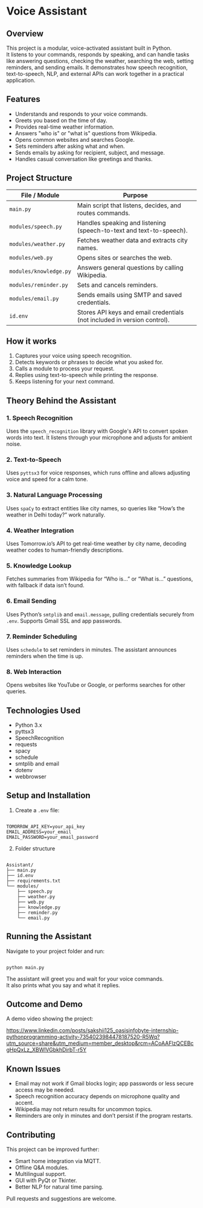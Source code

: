 # Voice Assistant

## Overview
This project is a modular, voice-activated assistant built in Python.  
It listens to your commands, responds by speaking, and can handle tasks like answering questions, checking the weather, searching the web, setting reminders, and sending emails. It demonstrates how speech recognition, text-to-speech, NLP, and external APIs can work together in a practical application.


## Features
- Understands and responds to your voice commands.
- Greets you based on the time of day.
- Provides real-time weather information.
- Answers "who is" or "what is" questions from Wikipedia.
- Opens common websites and searches Google.
- Sets reminders after asking what and when.
- Sends emails by asking for recipient, subject, and message.
- Handles casual conversation like greetings and thanks.


## Project Structure
| File / Module          | Purpose                                                                          |
|------------------------|----------------------------------------------------------------------------------|
| `main.py`              | Main script that listens, decides, and routes commands.                          |
| `modules/speech.py`    | Handles speaking and listening (speech-to-text and text-to-speech).              |
| `modules/weather.py`   | Fetches weather data and extracts city names.                                    |
| `modules/web.py`       | Opens sites or searches the web.                                                 |
| `modules/knowledge.py` | Answers general questions by calling Wikipedia.                                  |
| `modules/reminder.py`  | Sets and cancels reminders.                                                      |
| `modules/email.py`     | Sends emails using SMTP and saved credentials.                                   |
| `id.env`               | Stores API keys and email credentials (not included in version control).         |


## How it works
1. Captures your voice using speech recognition.
2. Detects keywords or phrases to decide what you asked for.
3. Calls a module to process your request.
4. Replies using text-to-speech while printing the response.
5. Keeps listening for your next command.


## Theory Behind the Assistant

### 1. Speech Recognition
Uses the `speech_recognition` library with Google's API to convert spoken words into text. It listens through your microphone and adjusts for ambient noise.

### 2. Text-to-Speech
Uses `pyttsx3` for voice responses, which runs offline and allows adjusting voice and speed for a calm tone.

### 3. Natural Language Processing
Uses `spaCy` to extract entities like city names, so queries like “How’s the weather in Delhi today?” work naturally.

### 4. Weather Integration
Uses Tomorrow.io’s API to get real-time weather by city name, decoding weather codes to human-friendly descriptions.

### 5. Knowledge Lookup
Fetches summaries from Wikipedia for “Who is…” or “What is…” questions, with fallback if data isn’t found.

### 6. Email Sending
Uses Python’s `smtplib` and `email.message`, pulling credentials securely from `.env`. Supports Gmail SSL and app passwords.

### 7. Reminder Scheduling
Uses `schedule` to set reminders in minutes. The assistant announces reminders when the time is up.

### 8. Web Interaction
Opens websites like YouTube or Google, or performs searches for other queries.


## Technologies Used
- Python 3.x
- pyttsx3
- SpeechRecognition
- requests
- spacy
- schedule
- smtplib and email
- dotenv
- webbrowser


## Setup and Installation
1. Create a `.env` file:
```

TOMORROW_API_KEY=your_api_key
EMAIL_ADDRESS=your_email
EMAIL_PASSWORD=your_email_password

```
2. Folder structure
```

Assistant/
├── main.py
├── id.env
├── requirements.txt
└── modules/
    ├── speech.py
    ├── weather.py
    ├── web.py
    ├── knowledge.py
    ├── reminder.py
    └── email.py

```


## Running the Assistant
Navigate to your project folder and run:
```

python main.py

```

The assistant will greet you and wait for your voice commands.  
It also prints what you say and what it replies.


## Outcome and Demo
A demo video showing the project:

https://www.linkedin.com/posts/sakshii125_oasisinfobyte-internship-pythonprogramming-activity-7354023984478187520-R5Wq?utm_source=share&utm_medium=member_desktop&rcm=ACoAAFlzQCEBcgHpQxLz_XBWlVGbkhDirbT-r5Y


## Known Issues
- Email may not work if Gmail blocks login; app passwords or less secure access may be needed.
- Speech recognition accuracy depends on microphone quality and accent.
- Wikipedia may not return results for uncommon topics.
- Reminders are only in minutes and don’t persist if the program restarts.


## Contributing
This project can be improved further:
- Smart home integration via MQTT.
- Offline Q&A modules.
- Multilingual support.
- GUI with PyQt or Tkinter.
- Better NLP for natural time parsing.

Pull requests and suggestions are welcome.
